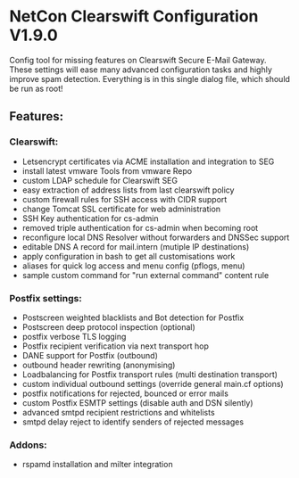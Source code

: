 NetCon Clearswift Configuration V1.9.0
======================================

Config tool for missing features on Clearswift Secure E-Mail Gateway. These settings will ease many advanced configuration tasks and highly improve spam detection. Everything is in this single dialog file, which should be run as root!

## Features:

### Clearswift:
* Letsencrypt certificates via ACME installation and integration to SEG
* install latest vmware Tools from vmware Repo
* custom LDAP schedule for Clearswift SEG
* easy extraction of address lists from last clearswift policy
* custom firewall rules for SSH access with CIDR support
* change Tomcat SSL certificate for web administration
* SSH Key authentication for cs-admin
* removed triple authentication for cs-admin when becoming root
* reconfigure local DNS Resolver without forwarders and DNSSec support
* editable DNS A record for mail.intern (mutiple IP destinations)
* apply configuration in bash to get all customisations work
* aliases for quick log access and menu config (pflogs, menu)
* sample custom command for "run external command" content rule

### Postfix settings:
* Postscreen weighted blacklists and Bot detection for Postfix
* Postscreen deep protocol inspection (optional)
* postfix verbose TLS logging
* Postfix recipient verification via next transport hop
* DANE support for Postfix (outbound)
* outbound header rewriting (anonymising)
* Loadbalancing for Postfix transport rules (multi destination transport)
* custom individual outbound settings (override general main.cf options)
* postfix notifications for rejected, bounced or error mails
* custom Postfix ESMTP settings (disable auth and DSN silently)
* advanced smtpd recipient restrictions and whitelists
* smtpd delay reject to identify senders of rejected messages

### Addons:
* rspamd installation and milter integration